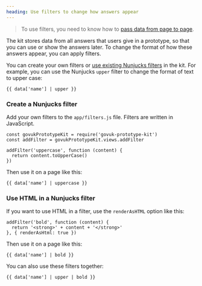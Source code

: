 ```yaml
---
heading: Use filters to change how answers appear
---
```


> To use filters, you need to know how to [pass data from page to page](./pass-data).

The kit stores data from all answers that users give in a prototype, so that you can use or show the answers later. To change the format of how these answers appear, you can apply filters. 

You can create your own filters or [use existing Nunjucks filters](https://mozilla.github.io/nunjucks/templating.html#builtin-filters) in the kit. For example, you can use the Nunjucks `upper` filter to change the format of text to upper case:

```
{{ data['name'] | upper }}
```

### Create a Nunjucks filter

Add your own filters to the `app/filters.js` file. Filters are written in JavaScript.

```
const govukPrototypeKit = require('govuk-prototype-kit')
const addFilter = govukPrototypeKit.views.addFilter

addFilter('uppercase', function (content) {
  return content.toUpperCase()
})
```

Then use it on a page like this:

```
{{ data['name'] | uppercase }}
```

### Use HTML in a Nunjucks filter

If you want to use HTML in a filter, use the `renderAsHTML` option like this:

```
addFilter('bold', function (content) {
  return '<strong>' + content + '</strong>'
}, { renderAsHtml: true })
```

Then use it on a page like this:

```
{{ data['name'] | bold }}
```

You can also use these filters together:

```
{{ data['name'] | upper | bold }}
```
